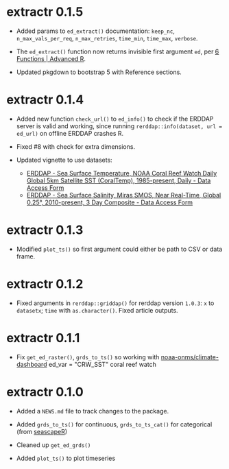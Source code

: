 # extractr 0.1.5

* Added params to `ed_extract()` documentation: `keep_nc`, `n_max_vals_per_req`, 
 `n_max_retries`, `time_min`, `time_max`, `verbose`.
 
* The `ed_extract()` function now returns invisible first argument `ed`, per 
  [6 Functions | Advanced R](https://adv-r.hadley.nz/functions.html#invisible).

* Updated pkgdown to bootstrap 5 with Reference sections.

# extractr 0.1.4

* Added new function `check_url()` to `ed_info()` to check if the ERDDAP server 
  is valid and working, since running `rerddap::info(dataset, url = ed_url)` on
  offline ERDDAP crashes R.
  
* Fixed #8 with check for extra dimensions.

* Updated vignette to use datasets:

  - [ERDDAP - Sea Surface Temperature, NOAA Coral Reef Watch Daily Global 5km Satellite SST (CoralTemp), 1985-present, Daily - Data Access Form](https://coastwatch.noaa.gov/erddap/griddap/noaacrwsstDaily.html)
  - [ERDDAP - Sea Surface Salinity, Miras SMOS, Near Real-Time, Global 0.25°, 2010-present, 3 Day Composite - Data Access Form](https://coastwatch.noaa.gov/erddap/griddap/noaacwSMOSsss3day.html)


# extractr 0.1.3

* Modified `plot_ts()` so first argument could either be path to CSV or data frame.

# extractr 0.1.2

* Fixed arguments in `rerddap::griddap()` for rerddap version `1.0.3`:  `x` to `datasetx`;  `time` with `as.character()`. Fixed article outputs.

# extractr 0.1.1

* Fix `get_ed_raster()`, `grds_to_ts()` so working with [noaa-onms/climate-dashboard](https://github.com/noaa-onms/climate-dashboard) ed_var = "CRW_SST" coral reef watch 

# extractr 0.1.0

* Added a `NEWS.md` file to track changes to the package.

* Added `grds_to_ts()` for continuous, `grds_to_ts_cat()` for categorical (from [seascapeR](https://marinebon.github.io/seascapeR/))

* Cleaned up `get_ed_grds()`

* Added `plot_ts()` to plot timeseries
